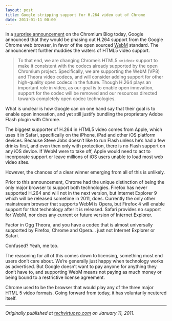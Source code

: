 ```yaml
---
layout: post
title: Google stripping support for H.264 video out of Chrome
date: 2011-01-11 00:00
---
```



In a [surprise announcement](http://blog.chromium.org/2011/01/html-video-codec-support-in-chrome.html) on the Chromium Blog today, Google announced that they would be phasing out H.264 support from the Google Chrome web browser, in favor of the open sourced [WebM](http://www.webmproject.org/) standard. The announcement further muddies the waters of HTML5 video support.

> To that end, we are changing Chrome’s HTML5 `<video>` support to make it consistent with the codecs already supported by the open Chromium project. Specifically, we are supporting the WebM (VP8) and Theora video codecs, and will consider adding support for other high-quality open codecs in the future. Though H.264 plays an important role in video, as our goal is to enable open innovation, support for the codec will be removed and our resources directed towards completely open codec technologies.

What is unclear is how Google can on one hand say that their goal is to enable open innovation, and yet still justify bundling the proprietary Adobe Flash plugin with Chrome.

The biggest supporter of H.264 in HTML5 video comes from Apple, which uses it in Safari, specifically on the iPhone, iPad and other iOS platform devices. Because Steve Jobs doesn’t like to run Flash unless he’s had a few drinks first, and even then only with protection, there is no Flash support on any iOS device. If WebM were to take off, Apple would need to act to incorporate support or leave millions of iOS users unable to load most web video sites.

However, the chances of a clear winner emerging from all of this is unlikely.

Prior to this announcement, Chrome had the unique distinction of being the only major browser to support both technologies. Firefox has never supported H.264 and will not in the next version, but Internet Explorer 9 which will be released sometime in 2011, does. Currently the only other mainstream browser that supports WebM is Opera, but Firefox 4 will enable support for that technology after it is released. Safari provides no support for WebM, nor does any current or future version of Internet Explorer.

Factor in Ogg Theora, and you have a codec that is almost universally supported by Firefox, Chrome and Opera… just not Internet Explorer or Safari.

Confused? Yeah, me too.

The reasoning for all of this comes down to licensing, something most end users don’t care about. We’re generally just happy when technology works as advertised. But Google doesn’t want to pay anyone for anything they don’t have to, and supporting WebM means not paying as much money or being bound to a restrictive license agreement.

Chrome used to be the browser that would play any of the three major HTML 5 video formats. Going forward from today, it has voluntarily neutered itself.

* * *

_Originally published at_ [_techvirtuoso.com_](http://techvirtuoso.com/2011/01/11/google-stripping-support-for-h-264-video-out-of-chrome/) _on January 11, 2011._
